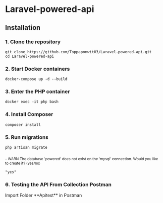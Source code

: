 
# Laravel-powered-api

## Installation

### 1. Clone the repository
    git clone https://github.com/Toppaponwit03/Laravel-powered-api.git
    cd Laravel-powered-api
    

### 2. Start Docker containers
    docker-compose up -d --build
    
### 3. Enter the PHP container
    docker exec -it php bash

### 4. Install Composer
    composer install

### 5. Run migrations
    php artisan migrate 

###
   <small> - WARN The database 'powered' does not exist on the 'mysql' connection. Would you like to create it? (yes/no)</small>
    
    "yes"


### 6. Testing the API From Collection Postman

   <p>Import Folder **Apitest** in Postman</p> 

   <!-- [Download Apitest](https://github.com/Toppaponwit03/Laravel-powered-api/blob/master/Apitest)  -->

<!-- Click Download Raw file in Link Here 
[Download Powered Api.postman_collection.json](https://github.com/Toppaponwit03/Laravel-powered-api/blob/master/Powered%20Api.postman_collection.json) -->






